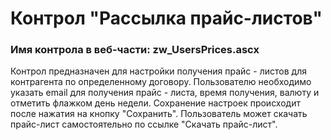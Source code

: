 ﻿---
description: 2.4.9.2
---
# Контрол "Рассылка прайс-листов"
### Имя контрола в веб-части: zw_UsersPrices.ascx
Контрол предназначен для настройки получения прайс - листов для контрагента по определенному договору.
Пользователю необходимо указать email для получения прайс - листа, время получения, валюту и отметить флажком день недели.
Сохранение настроек происходит после нажатия на кнопку "Сохранить". 
Пользователь может скачать прайс-лист самостоятельно по ссылке "Скачать прайс-лист".

